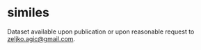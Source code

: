 # similes
Dataset available upon publication or upon reasonable request to <zeljko.agic@gmail.com>.

